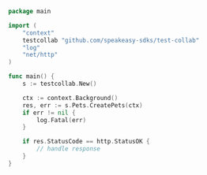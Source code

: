 <!-- Start SDK Example Usage -->
```go
package main

import (
	"context"
	testcollab "github.com/speakeasy-sdks/test-collab"
	"log"
	"net/http"
)

func main() {
	s := testcollab.New()

	ctx := context.Background()
	res, err := s.Pets.CreatePets(ctx)
	if err != nil {
		log.Fatal(err)
	}

	if res.StatusCode == http.StatusOK {
		// handle response
	}
}

```
<!-- End SDK Example Usage -->
